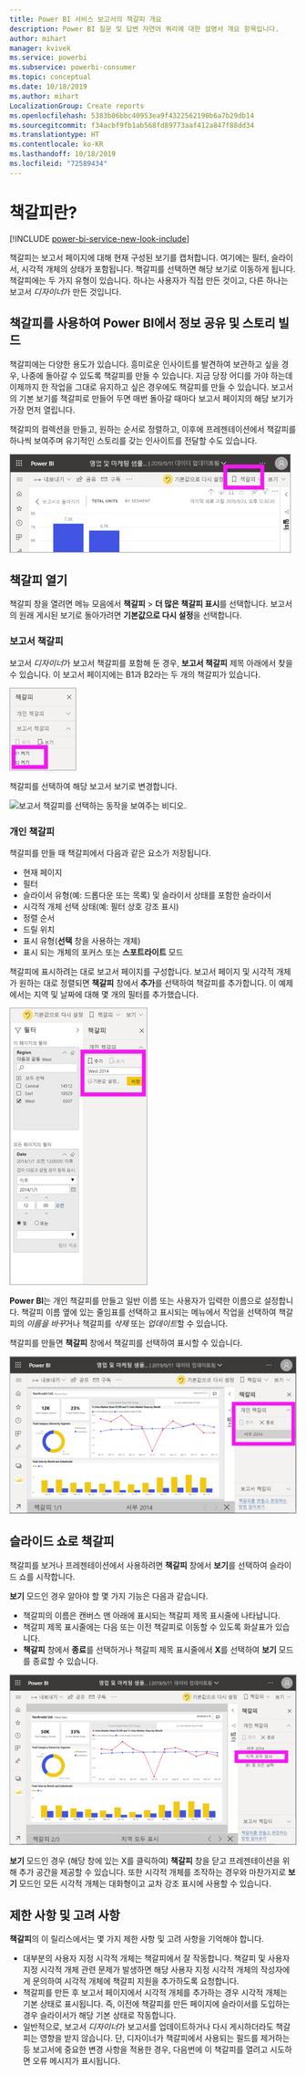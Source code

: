 ```yaml
---
title: Power BI 서비스 보고서의 책갈피 개요
description: Power BI 질문 및 답변 자연어 쿼리에 대한 설명서 개요 항목입니다.
author: mihart
manager: kvivek
ms.service: powerbi
ms.subservice: powerbi-consumer
ms.topic: conceptual
ms.date: 10/18/2019
ms.author: mihart
LocalizationGroup: Create reports
ms.openlocfilehash: 5383b06bbc40953ea9f4322562190b6a7b29db14
ms.sourcegitcommit: f34acbf9fb1ab568fd89773aaf412a847f88dd34
ms.translationtype: HT
ms.contentlocale: ko-KR
ms.lasthandoff: 10/18/2019
ms.locfileid: "72589434"
---
```

# <a name="what-are-bookmarks"></a>책갈피란?

[!INCLUDE [power-bi-service-new-look-include](../includes/power-bi-service-new-look-include.md)]

책갈피는 보고서 페이지에 대해 현재 구성된 보기를 캡처합니다. 여기에는 필터, 슬라이서, 시각적 개체의 상태가 포함됩니다. 책갈피를 선택하면 해당 보기로 이동하게 됩니다. 책갈피에는 두 가지 유형이 있습니다. 하나는 사용자가 직접 만든 것이고, 다른 하나는 보고서 *디자이너*가 만든 것입니다.

## <a name="use-bookmarks-to-share-insights-and-build-stories-in-power-bi"></a>책갈피를 사용하여 Power BI에서 정보 공유 및 스토리 빌드 
책갈피에는 다양한 용도가 있습니다. 흥미로운 인사이트를 발견하여 보관하고 싶을 경우, 나중에 돌아갈 수 있도록 책갈피를 만들 수 있습니다. 지금 당장 어디를 가야 하는데 이제까지 한 작업을 그대로 유지하고 싶은 경우에도 책갈피를 만들 수 있습니다. 보고서의 기본 보기를 책갈피로 만들어 두면 매번 돌아갈 때마다 보고서 페이지의 해당 보기가 가장 먼저 열립니다. 

책갈피의 컬렉션을 만들고, 원하는 순서로 정렬하고, 이후에 프레젠테이션에서 책갈피를 하나씩 보여주며 유기적인 스토리를 갖는 인사이트를 전달할 수도 있습니다.  

![리본에서 책갈피 창을 선택하여 표시합니다.](media/end-user-bookmarks/power-bi-select-bookmark.png)

## <a name="open-bookmarks"></a>책갈피 열기
책갈피 창을 열려면 메뉴 모음에서 **책갈피** > **더 많은 책갈피 표시**를 선택합니다. 보고서의 원래 게시된 보기로 돌아가려면 **기본값으로 다시 설정**을 선택합니다.

### <a name="report-bookmarks"></a>보고서 책갈피
보고서 *디자이너*가 보고서 책갈피를 포함해 둔 경우, **보고서 책갈피** 제목 아래에서 찾을 수 있습니다. 이 보고서 페이지에는 B1과 B2라는 두 개의 책갈피가 있습니다. 

![보고서 책갈피를 표시합니다.](media/end-user-bookmarks/power-bi-report.png)

책갈피를 선택하여 해당 보고서 보기로 변경합니다. 

![보고서 책갈피를 선택하는 동작을 보여주는 비디오.](media/end-user-bookmarks/power-bi-bookmarks.gif)

### <a name="personal-bookmarks"></a>개인 책갈피

책갈피를 만들 때 책갈피에서 다음과 같은 요소가 저장됩니다.

* 현재 페이지
* 필터
* 슬라이서 유형(예: 드롭다운 또는 목록) 및 슬라이서 상태를 포함한 슬라이서
* 시각적 개체 선택 상태(예: 필터 상호 강조 표시)
* 정렬 순서
* 드릴 위치
* 표시 유형(**선택** 창을 사용하는 개체)
* 표시 되는 개체의 포커스 또는 **스포트라이트** 모드

책갈피에 표시하려는 대로 보고서 페이지를 구성합니다. 보고서 페이지 및 시각적 개체가 원하는 대로 정렬되면 **책갈피** 창에서 **추가**를 선택하여 책갈피를 추가합니다. 이 예제에서는 지역 및 날짜에 대해 몇 개의 필터를 추가했습니다. 

![개인 책갈피를 추가합니다.](media/end-user-bookmarks/power-bi-bookmark-personal.png)

**Power BI**는 개인 책갈피를 만들고 일반 이름 또는 사용자가 입력한 이름으로 설정합니다. 책갈피 이름 옆에 있는 줄임표를 선택하고 표시되는 메뉴에서 작업을 선택하여 책갈피의 *이름을 바꾸*거나 책갈피를 *삭제* 또는 *업데이트*할 수 있습니다.

책갈피를 만들면 **책갈피** 창에서 책갈피를 선택하여 표시할 수 있습니다. 

![개인 책갈피를 추가합니다.](media/end-user-bookmarks/power-bi-bookmark-west.png)


<!--
## Arranging bookmarks
As you create bookmarks, you might find that the order in which you create them isn't necessarily the same order you'd like to present them to your audience. No problem, you can easily rearrange the order of bookmarks.

In the **Bookmarks** pane, simply drag-and-drop bookmarks to change their order, as shown in the following image. The yellow bar between bookmarks designates where the dragged bookmark will be placed.

![Change bookmark order by drag-and-drop](media/desktop-bookmarks/bookmarks_06.png)

The order of your bookmarks can become important when you use the **View** feature of bookmarks, as described in the next section. 

-->

## <a name="bookmarks-as-a-slide-show"></a>슬라이드 쇼로 책갈피
책갈피를 보거나 프레젠테이션에서 사용하려면 **책갈피** 창에서 **보기**를 선택하여 슬라이드 쇼를 시작합니다.

**보기** 모드인 경우 알아야 할 몇 가지 기능은 다음과 같습니다.

- 책갈피의 이름은 캔버스 맨 아래에 표시되는 책갈피 제목 표시줄에 나타납니다.
- 책갈피 제목 표시줄에는 다음 또는 이전 책갈피로 이동할 수 있도록 화살표가 있습니다.
- **책갈피** 창에서 **종료**를 선택하거나 책갈피 제목 표시줄에서 **X**를 선택하여 **보기** 모드를 종료할 수 있습니다.

![책갈피 슬라이드 쇼](media/end-user-bookmarks/power-bi-slideshow.png)

**보기** 모드인 경우 (해당 창에 있는 X를 클릭하여) **책갈피** 창을 닫고 프레젠테이션을 위해 추가 공간을 제공할 수 있습니다. 또한 시각적 개체를 조작하는 경우와 마찬가지로 **보기** 모드인 모든 시각적 개체는 대화형이고 교차 강조 표시에 사용할 수 있습니다. 

<!--
## Visibility - using the Selection pane
With the release of bookmarks, the new **Selection** pane is also introduced. The **Selection** pane provides a list of all objects on the current page and allows you to select the object and specify whether a given object is visible. 

![Enable the Selection pane](media/desktop-bookmarks/bookmarks_08.png)

You can select an object using the **Selection** pane. Also, you can toggle whether the object is currently visible by clicking the eye icon to the right of the visual. 

![Selection pane](media/desktop-bookmarks/bookmarks_09.png)

When a bookmark is added, the visible status of each object is also saved based on its setting in the **Selection** pane. 

It's important to note that **slicers** continue to filter a report page, regardless of whether they are visible. As such, you can create many different bookmarks, with different slicer settings, and make a single report page appear very different (and highlight different insights) in various bookmarks.


## Bookmarks for shapes and images
You can also link shapes and images to bookmarks. With this feature, when you click on an object, it will show the bookmark associated with that object. This can be especially useful when working with buttons; you can learn more by reading the article about [using buttons in Power BI](desktop-buttons.md). 

To assign a bookmark to an object, select the object, then expand the **Action** section from the **Format Shape** pane, as shown in the following image.

![Add bookmark link to an object](media/desktop-bookmarks/bookmarks_10.png)

Once you turn the **Action** slider to **On** you can select whether the object is a back button, a bookmark, or a Q&A command. If you select bookmark, you can then select which of your bookmarks the object is linked to.

There are all sorts of interesting things you can do with object-linked bookmarking. You can create a visual table of contents on your report page, or you can provide different views (such as visual types) of the same information, just by clicking on an object.

When you are in editing mode you can use ctrl+click to follow the link, and when not in edit mode, simply click the object to follow the link. 


## Bookmark groups

Beginning with the August 2018 release of **Power BI Desktop**, you can create and use bookmark groups. A bookmark group is a collection of bookmarks that you specify, which can be shown and organized as a group. 

To create a bookmark group, hold down the CTRL key and select the bookmarks you want to include in the group, then click the ellipses beside any of the selected bookmarks, and select **Group** from the menu that appears.

![Create a bookmark group](media/desktop-bookmarks/bookmarks_15.png)

**Power BI Desktop** automatically names the group *Group 1*. Fortunately, you can just double-click on the name and rename it to whatever you want.

![Rename a bookmark group](media/desktop-bookmarks/bookmarks_16.png)

With any bookmark group, clicking on the bookmark group's name only expands or collapses the group of bookmarks, and does not represent a bookmark by itself. 

When using the **View** feature of bookmarks, the following applies:

* If the selected bookmark is in a group when you select **View** from bookmarks, only the bookmarks *in that group* are shown in the viewing session. 

* If the selected bookmark is not in a group, or is on the top level (such as the name of a bookmark group), then all bookmarks for the entire report are played, including bookmarks in any group. 

To ungroup bookmarks, just select any bookmark in a group, click the ellipses, and then select **Ungroup** from the menu that appears. 

![Ungroup a bookmark group](media/desktop-bookmarks/bookmarks_17.png)

Note that selecting **Ungroup** for any bookmark from a group takes all bookmarks out of the group (it deletes the group, but not the bookmarks themselves). So to remove a single bookmark from a group, you need to **Ungroup** any member from that group, which deletes the grouping, then select the members you want in the new group (using CTRL and clicking each bookmark), and select **Group** again. 
-->





## <a name="limitations-and-considerations"></a>제한 사항 및 고려 사항
**책갈피**의 이 릴리스에서는 몇 가지 제한 사항 및 고려 사항을 기억해야 합니다.

* 대부분의 사용자 지정 시각적 개체는 책갈피에서 잘 작동합니다. 책갈피 및 사용자 지정 시각적 개체 관련 문제가 발생하면 해당 사용자 지정 시각적 개체의 작성자에게 문의하여 시각적 개체에 책갈피 지원을 추가하도록 요청합니다. 
* 책갈피를 만든 후 보고서 페이지에서 시각적 개체를 추가하는 경우 시각적 개체는 기본 상태로 표시됩니다. 즉, 이전에 책갈피를 만든 페이지에 슬라이서를 도입하는 경우 슬라이서가 해당 기본 상태로 작동합니다.
* 일반적으로, 보고서 *디자이너*가 보고서를 업데이트하거나 다시 게시하더라도 책갈피는 영향을 받지 않습니다. 단, 디자이너가 책갈피에서 사용되는 필드를 제거하는 등 보고서에 중요한 변경 사항을 적용한 경우, 다음번에 이 책갈피를 열려고 시도하면 오류 메시지가 표시됩니다. 

<!--
## Next steps
spotlight?
-->
